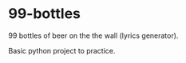 # 99-bottles
99 bottles of beer on the the wall (lyrics generator).

Basic python project to practice.
